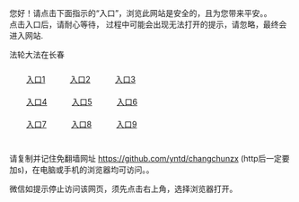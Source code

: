您好！请点击下面指示的“入口”，浏览此网站是安全的，且为您带来平安。。 <br/>
点击入口后，请耐心等待， 过程中可能会出现无法打开的提示，请忽略，最终会进入网站. </br>

法轮大法在长春<br/>
<div style="padding:10px"><a style="margin:20px" target="_blank" href="https://d1fa8rs713w938.cloudfront.net/2Qpsp?eygzjyi" id="ccLink1" rel="nofollow">入口1</a> <a target="_blank" style="margin:20px" href="https://d3c4k3wogmz7dw.cloudfront.net/2Qpsp?hmjzegz" id="ccLink2" rel="nofollow">入口2</a> <a style="margin:20px" target="_blank" href="https://d3u2cjhpuyiaq3.cloudfront.net/2Qpsp?dpcmqes" id="ccLink3" rel="nofollow">入口3</a></div>

<div style="padding:10px" ><a style="margin:20px" target="_blank" href="https://d1fa8rs713w938.cloudfront.net/2Qpsp?eygzjyi" id="ccLink4" rel="nofollow">入口4</a> <a style="margin:20px" href="https://d3c4k3wogmz7dw.cloudfront.net/2Qpsp?hmjzegz" target="_blank" id="ccLink5" rel="nofollow">入口5</a> <a style="margin:20px" href="https://d3u2cjhpuyiaq3.cloudfront.net/2Qpsp?dpcmqes" target="_blank" id="ccLink6" rel="nofollow">入口6</a></div>

<div style="padding:10px"><a style="margin:20px" target="_blank" href="https://d1fa8rs713w938.cloudfront.net/2Qpsp?eygzjyi" id="ccLink7" rel="nofollow">入口7</a> <a style="margin:20px" href="https://d3c4k3wogmz7dw.cloudfront.net/2Qpsp?hmjzegz" target="_blank" id="ccLink8" rel="nofollow">入口8</a> <a style="margin:20px" target="_blank" href="https://d3u2cjhpuyiaq3.cloudfront.net/2Qpsp?dpcmqes" id="ccLink9" rel="nofollow">入口9</a></div>

<br/>



请复制并记住免翻墙网址 https://github.com/yntd/changchunzx (http后一定要加s)，在电脑或手机的浏览器均可访问。。<br/>

微信如提示停止访问该网页，须先点击右上角，选择浏览器打开。
